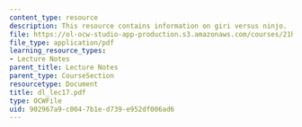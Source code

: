 ```yaml
---
content_type: resource
description: This resource contains information on giri versus ninjo.
file: https://ol-ocw-studio-app-production.s3.amazonaws.com/courses/21h-522-japan-in-the-age-of-the-samurai-history-and-film-fall-2006/902967a9c0047b1ed739e952df006ad6_dl_lec17.pdf
file_type: application/pdf
learning_resource_types:
- Lecture Notes
parent_title: Lecture Notes
parent_type: CourseSection
resourcetype: Document
title: dl_lec17.pdf
type: OCWFile
uid: 902967a9-c004-7b1e-d739-e952df006ad6
---
```


